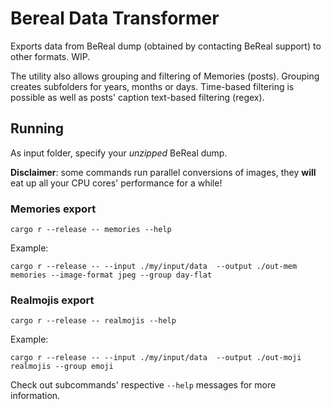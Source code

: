 # Bereal Data Transformer

Exports data from BeReal dump (obtained by contacting BeReal support) to other
formats. WIP.

The utility also allows grouping and filtering of Memories (posts). Grouping
creates subfolders for years, months or days. Time-based filtering is possible
as well as posts' caption text-based filtering (regex).

## Running

As input folder, specify your *unzipped* BeReal dump.

**Disclaimer**: some commands run parallel conversions of images, they **will** eat up all your CPU cores' performance for a while!

### Memories export

    cargo r --release -- memories --help

Example:

    cargo r --release -- --input ./my/input/data  --output ./out-mem memories --image-format jpeg --group day-flat

### Realmojis export

    cargo r --release -- realmojis --help

Example:

    cargo r --release -- --input ./my/input/data  --output ./out-moji realmojis --group emoji

Check out subcommands' respective `--help` messages for more information.

